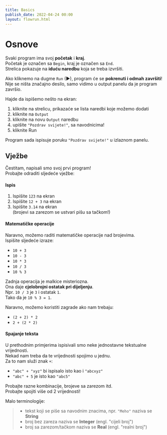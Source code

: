 ```yaml
---
title: Basics
publish_date: 2022-04-24 00:00
layout: flowrun.html
---
```



# Osnove

Svaki program ima svoj **početak** i **kraj**.  
Početak je označen sa `Begin`, kraj je označen sa `End`.  
Strelica pokazuje na **iduću naredbu** koja se treba izvršiti.

Ako kliknemo na dugme `Run` (▶),
program će se **pokrenuti i odmah završiti**!  
Nije se ništa značajno desilo, samo vidimo u output panelu da je program završio.


<div>
    <div class="flowrun-instance flowrun--editable flowrun-layout-d-o"></div>
</div>

Hajde da ispišemo nešto na ekran:
1. kliknite na strelicu, prikazaće se lista naredbi koje možemo dodati
1. kliknite na `Output`
1. kliknite na novu `Output` naredbu
1. upišite `"Pozdrav svijete!"`, sa navodnicima!
1. kliknite Run

Program sada ispisuje poruku `"Pozdrav svijete!"` u izlaznom panelu.  




## Vježbe

Čestitam, napisali smo svoj prvi program!  
Probajte odraditi sljedeće vježbe:

#### Ispis
1. Ispišite `123` na ekran
1. Ispišite `12 + 3` na ekran
1. Ispišite `3.14` na ekran  
(brojevi sa zarezom se ustvari pišu sa tačkom!)

#### Matematičke operacije
Naravno, možemo raditi matematičke operacije nad brojevima.  
Ispišite sljedeće izraze:
- `10 + 3`
- `10 - 3`
- `10 * 3`
- `10 / 3`
- `10 % 3`

Zadnja operacija je malkice misteriozna.  
Ona daje **cjelobrojni ostatak pri dijeljenju**.  
Npr. `10 / 3` je `3` i ostatak `1`.  
Tako da je `10 % 3 = 1`.

Naravno, možemo koristiti zagrade ako nam trebaju:
- `(2 + 2) * 2`
- `2 + (2 * 2)`

#### Spajanje teksta

U prethodnim primjerima ispisivali smo neke jednostavne tekstualne vrijednosti.  
Nekad nam treba da te vrijednosti spojimo u jednu.  
Za to nam služi znak `+`:
- `"abc" + "xyz"` bi ispisalo isto kao i `"abcxyz"`
- `"abc" + 5` je isto kao `"abc5"`

Probajte razne kombinacije, brojeve sa zarezom itd.  
Probajte spojiti više od 2 vrijednosti!

Malo terminologije:
> - tekst koji se piše sa navodnim znacima, npr. `"Meho"` naziva se **String**
> - broj bez zareza naziva se **Integer** (engl. "cijeli broj")
> - broj sa zarezom/tačkom naziva se **Real** (engl. "realni broj")



